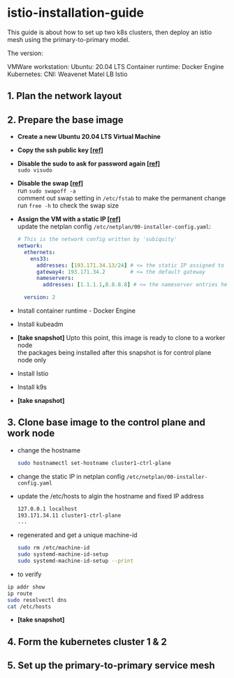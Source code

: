 # istio-installation-guide

This guide is about how to set up two k8s clusters, then deploy an istio mesh using the primary-to-primary model.

The version:

VMWare workstation: 
Ubuntu: 20.04 LTS
Container runtime: Docker Engine
Kubernetes:
CNI: Weavenet
Matel LB
Istio

## 1. Plan the network layout

## 2. Prepare the base image
- **Create a new Ubuntu 20.04 LTS Virtual Machine**

- **Copy the ssh public key [[ref]]()**  

- **Disable the sudo to ask for password again [[ref]](https://askubuntu.com/questions/147241/execute-sudo-without-password)**  
  `sudo visudo`

- **Disable the swap [[ref]](https://serverfault.com/questions/684771/best-way-to-disable-swap-in-linux)**  
  run `sudo swapoff -a`  
  comment out swap setting in `/etc/fstab` to make the permanent change  
  run `free -h` to check the swap size

- **Assign the VM with a static IP [[ref]](https://www.linuxtechi.com/assign-static-ip-address-ubuntu-20-04-lts/)**  
  update the netplan config `/etc/netplan/00-installer-config.yaml`:
  
  ```yaml
  # This is the network config written by 'subiquity'
  network:
    ethernets:
      ens33:
        addresses: [193.171.34.13/24] # <= the static IP assigned to this node
        gateway4: 193.171.34.2        # <= the default gateway
        nameservers:
          addresses: [1.1.1.1,8.8.8.8] # <= the nameserver entries here will be added as the DNS server in systemd-resolved

    version: 2
  ```
- Install container runtime - Docker Engine

- Install kubeadm

- **[take snapshot]** Upto this point, this image is ready to clone to a worker node  
  the packages being installed after this snapshot is for control plane node only

- Install Istio

- Install k9s

- **[take snapshot]**

## 3. Clone base image to the control plane and work node

- change the hostname

  ```bash
  sudo hostnamectl set-hostname cluster1-ctrl-plane
  ```

- change the static IP in netplan config `/etc/netplan/00-installer-config.yaml`

- update the /etc/hosts to algin the hostname and fixed IP address

  ```bash
  127.0.0.1 localhost
  193.171.34.11 cluster1-ctrl-plane
  ...
  ```
- regenerated and get a unique machine-id

  ```bash
  sudo rm /etc/machine-id
  sudo systemd-machine-id-setup
  sudo systemd-machine-id-setup --print
  ```

- to verify 

```bash
ip addr show
ip route
sudo resolvectl dns
cat /etc/hosts
```

- **[take snapshot]**

## 4. Form the kubernetes cluster 1 & 2

## 5. Set up the primary-to-primary service mesh
